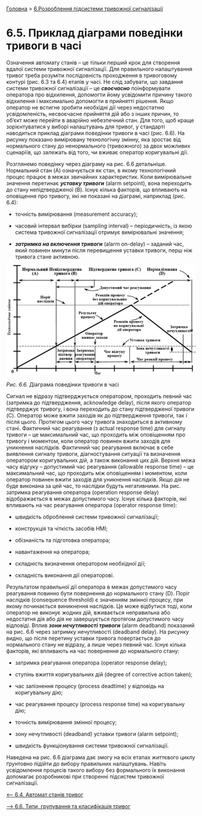 [Головна](README.md) > [6.Розроблення підсистеми тривожної сигналізації](6.md)

# 6.5. Приклад діаграми поведінки тривоги в часі 

Означення автомату станів – це тільки перший крок для створення вдалої системи тривожної сигналізації. Для правильного налаштування тривог треба розуміти послідовність проходження в тривоговому контурі (рис. 6.3 та 6.4) етапів у часі. Не слід забувати, що завдання системи тривожної сигналізації – це ***своєчасно*** поінформувати оператора про відхилення, допомогти йому усвідомити причину такого відхилення і максимально допомогти в прийнятті рішення. Якщо оператор не встигне зробити необхідні дії через недостатню усвідомленість, несвоєчасне прийняття дій або з інших причин, то об’єкт може перейти в аварійно небезпечний стан. Для того, щоб краще зорієнтуватися у виборі налаштувань для тривог, у стандарті наводиться приклад діаграми поведінки тривоги в часі (рис. 6.6). На рисунку показано вимірювану технологічну змінну, яка зростає від нормального стану до ненормального (тривожного) за двох можливих сценаріїв, що залежать від того, чи вживає оператор коригувальні дії. 

Розглянемо поведінку через діаграму на рис. 6.6 детальніше. Нормальний стан (A) означується як стан, в якому технологічний процес працює в межах звичайних характеристик. Коли вимірювальне значення перетинає ***уставку тривоги*** (alarm setpoint), вона переходить до стану непідтвердженої (B). Існує кілька факторів, що впливають на оповіщення про тривогу, які не показані на діаграмі, наприклад (рис. 6.4):

- точність вимірювання (measurement accuracy);

- часовий інтервал вибірки (sampling interval) – періодичність, із якою система тривожної сигналізації отримує вимірювальні значення;

- ***затримка на включення тривоги*** (alarm on-delay) – заданий час, який повинен минути після перевищення уставки тривоги, перш ніж тривога стане активною. 

![](media6/6_6.png)                               

*Рис. 6.6.* Діаграма поведінки тривоги в часі

Сигнал не відразу підтверджується оператором, проходить певний час (затримка до підтвердження, acknowledge delay), після якого оператор підтверджує тривогу, і вона переходить до стану підтвердженої тривоги (C). Оператор може вжити заходів як до підтвердження тривоги, так і після цього. Протягом цього часу тривога знаходиться в активному стані. Фактичний час реагування (з actual response time) для сигналу тривоги – це максимальний час, що проходить між оповіщенням про тривогу і моментом, коли оператор повинен вжити заходів для уникнення наслідків. Фактичний час реагування включає в себе виявлення сигналу тривоги, діагностування ситуації та визначення оператором коригувальних дій, а також виконання цих дій. Верхня межа часу відгуку – допустимий час реагування (allowable response time) – це максимальний час, що проходить між оповіщенням і моментом, коли оператор повинен вжити заходів для уникнення наслідків. Якщо дія не буде виконана за цей час, то наслідки будуть негативними. На рис. затримка реагування оператора (operation response delay) відображається в межах допустимого часу. Існує кілька факторів, які впливають на час реагування оператора (operator response time):

- швидкість оброблення системи тривожної сигналізації;

- конструкція та чіткість засобів HMI;

- обізнаність та підготовка оператора;

- навантаження на оператора;

- складність визначення оператором необхідної дії;

- складність виконання дії операторові.

Результатом правильної дії оператора в межах допустимого часу реагування повинно бути повернення до нормального стану (D). Поріг наслідків (consequence threshold) є значенням змінної процесу, при якому починається виникнення наслідків. Це може відбутися тоді, коли оператор не виконує жодних дій, вживається неправильна або недостатня дія або дія не завершується протягом допустимого часу відповіді. Вплив ***зони нечутливості тривоги*** (alarm deadband) показаний на рис. 6.6 через затримку нечутливості (deadband delay). На рисунку видно, що після перетину уставки тривога повертається до нормального стану не відразу, а лише через певний час. Існує кілька факторів, які впливають на час повернення до нормального стану:

- затримка реагування оператора (operator response delay);

- ступінь вжиття коригувальних дій (degree of corrective action taken);

- час запізнення процесу (process deadtime) у відповідь на коригувальну дію;

- час реагування процесу (process response time) на коригувальну дію;

- точність вимірювання змінної процесу;

- зону нечутливості (deadband) уставки тривоги (alarm setpoint);

- швидкість функціонування системи тривожної сигналізації.

Наведена на рис. 6.6 діаграма дає змогу на всіх етапах життєвого циклу ґрунтовно підійти до вибору правильних налаштувань. Навіть усвідомлення процесів такого вибору без формального їх виконання допомагає розробникові при створенні підсистем тривожної сигналізації.   

[<-- 6.4. Автомат станів тривог](6_4.md)

[--> 6.6. Типи, групування та класифікація тривог](6_6.md)